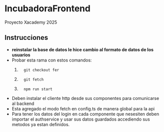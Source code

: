 # IncubadoraFrontend
Proyecto Xacademy 2025

## Instrucciones
* **reinstalar la base de datos le hice cambio al formato de datos de los usuarios**
*   Probar esta rama con estos comandos:
    1.       git checkout fer   
    2.       git fetch
    3.       npm run start

* Deben instalar el cliente http desde sus componentes para comunicarse al backend
* Esta agregado el modo fetch en config.ts  de manera global para la api
* Para tener los datos del login en cada componente que nesesiten deben importar el authservice y usar sus datos guardados accediendo sus metodos ya estan definidos.


